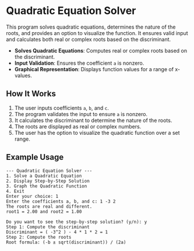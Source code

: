# Quadratic Equation Solver

This program solves quadratic equations, determines the nature of the roots, and provides an option to visualize the function. It ensures valid input and calculates both real or complex roots based on the discriminant.

- **Solves Quadratic Equations**: Computes real or complex roots based on the discriminant.
- **Input Validation**: Ensures the coefficient `a` is nonzero.
- **Graphical Representation**: Displays function values for a range of x-values.

## How It Works
1. The user inputs coefficients `a`, `b`, and `c`.
2. The program validates the input to ensure `a` is nonzero.
3. It calculates the discriminant to determine the nature of the roots.
4. The roots are displayed as real or complex numbers.
5. The user has the option to visualize the quadratic function over a set range.

## Example Usage

```
--- Quadratic Equation Solver ---
1. Solve a Quadratic Equation
2. Display Step-by-Step Solution
3. Graph the Quadratic Function
4. Exit
Enter your choice: 1
Enter the coefficients a, b, and c: 1 -3 2
The roots are real and different.
root1 = 2.00 and root2 = 1.00

Do you want to see the step-by-step solution? (y/n): y
Step 1: Compute the discriminant
Discriminant = ( -3^2 ) - 4 * 1 * 2 = 1
Step 2: Compute the roots
Root formula: (-b ± sqrt(discriminant)) / (2a)

```

